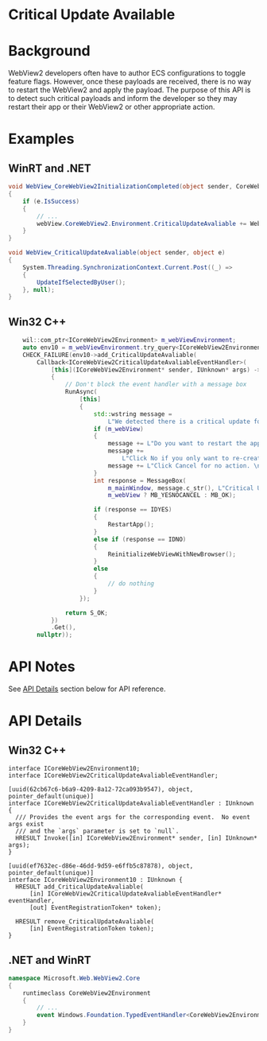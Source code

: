 Critical Update Available
===

# Background
WebView2 developers often have to author ECS configurations to toggle feature flags. However, once these payloads are received, there is no way to restart the WebView2 and apply the payload. The purpose of this API is to detect such critical payloads and inform the developer so they may restart their app or their WebView2 or other appropriate action.

# Examples
## WinRT and .NET   
```c#
void WebView_CoreWebView2InitializationCompleted(object sender, CoreWebView2InitializationCompletedEventArgs e)
{
    if (e.IsSuccess)
    {
        // ...
        webView.CoreWebView2.Environment.CriticalUpdateAvaliable += WebView_CriticalUpdateAvaliable;
    }
}

void WebView_CriticalUpdateAvaliable(object sender, object e)
{
    System.Threading.SynchronizationContext.Current.Post((_) =>
    {
        UpdateIfSelectedByUser();
    }, null);
}
```

## Win32 C++
```cpp
    wil::com_ptr<ICoreWebView2Environment> m_webViewEnvironment;
    auto env10 = m_webViewEnvironment.try_query<ICoreWebView2Environment10>();
    CHECK_FAILURE(env10->add_CriticalUpdateAvaliable(
        Callback<ICoreWebView2CriticalUpdateAvaliableEventHandler>(
            [this](ICoreWebView2Environment* sender, IUnknown* args) -> HRESULT
            {
                // Don't block the event handler with a message box
                RunAsync(
                    [this]
                    {
                        std::wstring message =
                            L"We detected there is a critical update for WebView2 runtime.";
                        if (m_webView)
                        {
                            message += L"Do you want to restart the app? \n\n";
                            message +=
                                L"Click No if you only want to re-create the webviews. \n";
                            message += L"Click Cancel for no action. \n";
                        }
                        int response = MessageBox(
                            m_mainWindow, message.c_str(), L"Critical Update Avaliable",
                            m_webView ? MB_YESNOCANCEL : MB_OK);

                        if (response == IDYES)
                        {
                            RestartApp();
                        }
                        else if (response == IDNO)
                        {
                            ReinitializeWebViewWithNewBrowser();
                        }
                        else
                        {
                            // do nothing
                        }
                    });

                return S_OK;
            })
            .Get(),
        nullptr));
```

# API Notes

See [API Details](#api-details) section below for API reference.

# API Details
## Win32 C++

```IDL
interface ICoreWebView2Environment10;
interface ICoreWebView2CriticalUpdateAvaliableEventHandler;

[uuid(62cb67c6-b6a9-4209-8a12-72ca093b9547), object, pointer_default(unique)]
interface ICoreWebView2CriticalUpdateAvaliableEventHandler : IUnknown {
  /// Provides the event args for the corresponding event.  No event args exist
  /// and the `args` parameter is set to `null`.
  HRESULT Invoke([in] ICoreWebView2Environment* sender, [in] IUnknown* args);
}

[uuid(ef7632ec-d86e-46dd-9d59-e6ffb5c87878), object, pointer_default(unique)]
interface ICoreWebView2Environment10 : IUnknown {
  HRESULT add_CriticalUpdateAvaliable(
      [in] ICoreWebView2CriticalUpdateAvaliableEventHandler* eventHandler,
      [out] EventRegistrationToken* token);

  HRESULT remove_CriticalUpdateAvaliable(
      [in] EventRegistrationToken token);
}
```

## .NET and WinRT

```c#
namespace Microsoft.Web.WebView2.Core
{
    runtimeclass CoreWebView2Environment
    {
        // ...
        event Windows.Foundation.TypedEventHandler<CoreWebView2Environment, Object> CriticalUpdateAvaliable;
    }
}
```